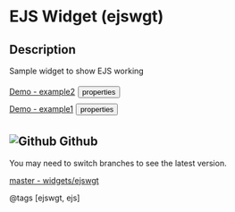 # EJS Widget (ejswgt)

## Description
Sample widget to show EJS working

<!--START_WIGITOR_ADDITIONS-->

<a style="display:inline;" href="dist/test2/ejswgt-example2.html" target="_blank">Demo - example2</a><button type="button" class="btn btn-sm" data-template="&lt;div class=&quot;popover&quot; role=&quot;tooltip&quot;&gt;&lt;div class=&quot;arrow&quot;&gt;&lt;/div&gt;&lt;h3 class=&quot;popover-title&quot;&gt;&lt;/h3&gt;&lt;pre&gt;&lt;code class=&quot;popover-content&quot;&gt;&lt;/code&gt;&lt;/pre&gt;&lt;/div&gt;" data-html="false" data-toggle="popover" data-placement="bottom" title="Properties" data-content="{
	&quot;stuff&quot;: &quot;where ever&quot;
}" style="display:inline; margin:5px;" >properties</button><br><a style="display:inline;" href="dist/test2/ejswgt-example1.html" target="_blank">Demo - example1</a><button type="button" class="btn btn-sm" data-template="&lt;div class=&quot;popover&quot; role=&quot;tooltip&quot;&gt;&lt;div class=&quot;arrow&quot;&gt;&lt;/div&gt;&lt;h3 class=&quot;popover-title&quot;&gt;&lt;/h3&gt;&lt;pre&gt;&lt;code class=&quot;popover-content&quot;&gt;&lt;/code&gt;&lt;/pre&gt;&lt;/div&gt;" data-html="false" data-toggle="popover" data-placement="bottom" title="Properties" data-content="{
	&quot;stuff&quot;: &quot;what ever&quot;
}" style="display:inline; margin:5px;" >properties</button><br>

## ![Github](dist/ejswgt/img/octocat.png) Github
You may need to switch branches to see the latest version.

[master - widgets/ejswgt](https://github.com/digitor/wigitor/tree/master/resources/widgets/ejswgt)

<!--END_WIGITOR_VIEWER_ADDITIONS-->

@tags [ejswgt, ejs]
